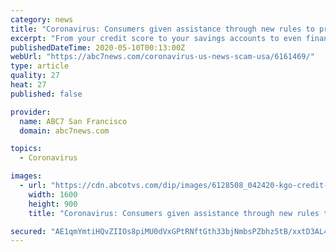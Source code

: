 ```yaml
---
category: news
title: "Coronavirus: Consumers given assistance through new rules to protect their finances: 'the law has changed'"
excerpt: "From your credit score to your savings accounts to even financial resources for those on Social Security Disability Insurance, the coronavirus pandemic has lead to changes in Californians' personal finances."
publishedDateTime: 2020-05-10T00:13:00Z
webUrl: "https://abc7news.com/coronavirus-us-news-scam-usa/6161469/"
type: article
quality: 27
heat: 27
published: false

provider:
  name: ABC7 San Francisco
  domain: abc7news.com

topics:
  - Coronavirus

images:
  - url: "https://cdn.abcotvs.com/dip/images/6128508_042420-kgo-credit-cards-generic-cu-img_Image_00-00-52,27.jpg?w=1600"
    width: 1600
    height: 900
    title: "Coronavirus: Consumers given assistance through new rules to protect their finances: 'the law has changed'"

secured: "AE1qmYmtiHQvZIIOs8piMU0dVxGPtRNftGth33bjNmbsPZbhz5tB/xxtD3AL40w7RiUtPaWiBu4Eoe8f1xo5e6p/KfhETqD1OXDg2kp5BcnP0BNZrziU2hW0vQ9zGVVa/xoSVF9a9crRkUzazVDNfEzzu1sqmrhrSq6oiBPl8Ebi+dFxFMrJHwtxlc5g151qX+Gd+hmax0bdKXIL2vjaVnYec/momcBA3ZRG1JvU9YJuZRkbQkZETgZFZpEbje32AHTlJNKLlZOf+uivNjLOQrGOdpqlO0MC2DQKiX2lhgDQNwndnnfRF+oOmR8alP9W;3PHyNOfWBzArcnojl30PKQ=="
---
```



